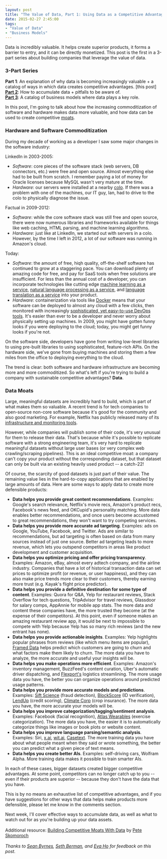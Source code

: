 ```yaml
---
layout: post
title: "The Value of Data, Part 1: Using Data as a Competitive Advantage"
date: 2015-02-27 2:45:00
tags:
- "Value of Data"
- "Business Models"
---
```

Data is incredibly valuable. It helps create superior products, it forms a barrier to entry, and it can be directly monetized. This post is the first in a 3-part series about building companies that leverage the value of data.  

### 3-Part Series
**Part 1**: An explanation of why data is becoming increasingly valuable + a catalog of ways in which data creates competitive advantages. [this post]  
<a href="{{site.url}}the-value-of-data-part-2-building-valuable-datasets" target="_blank">**Part 2**</a>: How to accumulate data + pitfalls to be aware of.  
<a href="{{site.url}}the-value-of-data-part-3-data-business-models" target="_blank">**Part 3**</a>: A catalog of business models where data plays a key role.

In this post, I'm going to talk about how the increasing commoditization of software and hardware makes data more valuable, and how data can be used to create competitive <a href="http://www.investopedia.com/terms/e/economicmoat.asp" target="_blank">moats</a>.

### Hardware and Software Commoditization
During my decade of working as a developer I saw some major changes in the software industry:

LinkedIn in 2003-2005:

* _Software_: core pieces of the software stack (web servers, DB connectors, etc.) were free and open source. Almost everything else had to be built from scratch. I remember paying a lot of money for Oracle licenses because MySQL wasn't very mature at the time.
* _Hardware_: our servers were installed at a nearby <a href="http://en.wikipedia.org/wiki/Colocation_centre" target="_blank">colo</a>. If there was a problem with one of the machines, our IT guy, Ian, had to drive to the colo to physically diagnose the issue.

Factual in 2009-2012:

* _Software_: while the core software stack was still free and open source, there were now numerous libraries and frameworks available for things like web caching, HTML parsing, and machine learning algorithms.  
* _Hardware_: just like at LinkedIn, we started out with servers in a colo. However, by the time I left in 2012, a lot of our software was running in Amazon's cloud.

Today:

* _Software_: the amount of free, hiqh quality, off-the-shelf software has continued to grow at a staggering pace. You can download plenty of amazing code for free, and pay for SaaS tools when free solutions are insufficient. For less than the annual cost of a developer, you can incorporate technologies like cutting edge <a href="http://wise.io" target="_blank">machine learning as a service</a>, <a href="http://www.alchemyapi.com/" target="_blank">natural language processing as a service</a>, and <a href="https://cloud.google.com/translate/docs" target="_blank">language translation as a service</a> into your product.
* _Hardware_: containerization via tools like <a href="https://www.docker.com/" target="_blank">Docker</a> means that your software can be deployed to almost any cloud with a few clicks, then monitored with increasingly <a href="https://www.scalyr.com/" target="_blank">sophisticated, yet easy-to-use DevOps tools</a>. It's easier than ever to be a developer and never worry about physically setting up machines. In 2009, you might have gotten funny looks if you were deploying to the cloud; today, you might get funny looks if you're not. 

On the software side, developers have gone from writing low-level libraries to using pre-built libraries to using sophisticated, feature-rich APIs. On the hardware side, we've gone from buying machines and storing them a few miles from the office to deploying everything to the cloud.

The trend is clear: both software and hardware infrastructure are becoming more and more commoditized. So what's left if you're trying to build a company with sustainable competitive advantages? **Data**.

### Data Moats
Large, meaningful datasets are incredibly hard to build, which is part of what makes them so valuable. A recent trend is for tech companies to open-source non-core software because it's good for the community and also good marketing. For example, Netflix has publicly released many of its <a href="http://netflix.github.io/#repo" target="_blank">infrastructure and monitoring tools</a>.

However, while companies will publish some of their code, it's very unusual for them to release their data. That's because while it's possible to replicate software with a strong engineering team, it's very hard to replicate meaningful datasets without large user bases (or very complex web crawling/scraping pipelines). This is an ideal competitive moat: a company can't copy your product without the corresponding dataset, but that dataset can only be built via an existing heavily used product -- a catch-22!

Of course, the scarcity of good datasets is just part of their value. The remaining value lies in the hard-to-copy applications that are enabled by large amounts of data. Here are some ways to apply data to create more defensible products:

* **Data helps you provide great content recommendations**. Examples: Google's search relevance, Netflix's movie recs, Amazon's product recs, Facebook's news feed, and OKCupid's personality matching. More data enables better recommendations, and once users become accustomed to great recommendations, they won't want to try competing services.
* **Data helps you provide more accurate ad targeting**. Examples: ads on Google, YouTube, Facebook, and Twitter. Ads are similar to recommendations, but ad targeting is often based on data from many sources instead of just one source. Better ad targeting leads to more revenue, which lets you outspend competitors in areas like product development and customer acquisition.
* **Data helps you optimize pricing and offer pricing transparency**. Examples: Amazon, eBay, almost every adtech company, and the airline industry. Companies that have a lot of historical transaction data can set prices to optimize profit (or revenue, or user happiness), and they can also make price trends more clear to their customers, thereby earning more trust (e.g. Kayak's flight price predictor).
* **Data helps you provide a definitive destination for some type of content**. Examples: Quora for Q&A, Yelp for restaurant reviews, Stack Overflow for tech questions, TripAdvisor for travel reviews, Glassdoor for salary comps, AppAnnie for mobile app stats. The more data and content these companies have, the more trusted they become (at the expense of their competitors). At this point, even if someone makes an amazing restaurant review app, it would be next to impossible to compete with Yelp because Yelp has so many rich reviews (and the new entrant has none).
* **Data helps you provide actionable insights**. Examples: Yelp highlights popular phrases from reviews (like which menu items are popular), <a href="https://www.framed.io/" target="_blank">Framed Data</a> helps predict which customers are going to churn and what factors make them likely to churn. The more data you have to analyze, the more accurate and useful your insights will be.
* **Data helps you make operations more efficient**. Examples: Amazon's inventory management, BuzzFeed's content curation, Uber's automatic driver dispatching, and <a href="https://www.flexport.com/" target="_blank">Flexport's</a> logistics streamlining. The more usage data you have, the better you can organize operations around predicted usage patterns.
* **Data helps you provide more accurate models and predictions**. Examples: <a href="https://siftscience.com/" target="_blank">Sift Science</a> (fraud detection), <a href="https://blockscore.com/" target="_blank">BlockScore</a> (ID verification), <a href="https://www.lendup.com/" target="_blank">LendUp</a> (credit scoring), <a href="http://www.climate.com/" target="_blank">Climate Corp</a> (crop insurance). The more data you have, the more accurate your models will be.
* **Data helps you improve categorization/tagging/sentiment analysis**. Examples: Facebook (facial recognition), <a href="https://www.atlaswearables.com/" target="_blank">Atlas Wearables</a> (exercise categorization). The more data you have, the easier it is to automatically categorize things like images or book plots or website content.
* **Data helps you improve language parsing/semantic analysis**. Examples: Siri, <a href="https://x.ai/" target="_blank">x.ai</a>, <a href="https://wit.ai/" target="_blank">wit.ai</a>, <a href="https://casetext.com/" target="_blank">Casetext</a>. The more training data you have about what people meant when they said or wrote something, the better you can predict what a given piece of text means.
* **Data helps you create better AIs**. Examples: self-driving cars, Wolfram Alpha. More training data makes it possible to train smarter AIs.

In each of these cases, bigger datasets created bigger competitive advantages. At some point, competitors can no longer catch up to you -- even if their products are superior -- because they don't have the data that you have.

This is by no means an exhaustive list of competitive advantages, and if you have suggestions for other ways that data helps make products more defensible, please let me know in the comments section.  

Next week, I'll cover effective ways to accumulate data, as well as what to watch out for as you're building up your data assets.  
<br>
Additional resource: <a href="https://www.slideshare.net/pskomoroch/building-competitive-moats-with-data" target="_blank">Building Competitive Moats With Data</a> by <a href="https://twitter.com/peteskomoroch" target="_blank">Pete Skomoroch</a>  
<br>
*Thanks to <a href="https://twitter.com/sbyrnes" target="_blank">Sean Byrnes</a>, <a href="https://twitter.com/SethGB" target="_blank">Seth Berman</a>, and <a href="https://twitter.com/eva_ho" target="_blank">Eva Ho</a> for feedback on this post.*